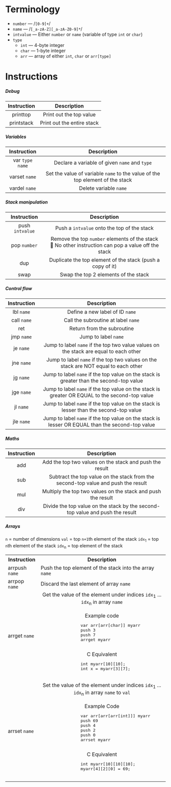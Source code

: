 # Terminology

- `number` — /`[0-9]+`/
- `name`   — /`[_a-zA-Z][_a-zA-Z0-9]*`/
- `intvalue`  — Either `number` or `name` (variable of type `int` or `char`)
- `type`
  - `int`  — 4-byte integer
  - `char` — 1-byte integer
  - `arr`  — array of either `int`, `char` or `arr[type]`

# Instructions

##### Debug

| Instruction | Description |
| :---------: | :---------: |
| printtop    | Print out the top value |
| printstack  | Print out the entire stack |

##### Variables

| Instruction | Description |
| :---------: | :---------: |
| var `type` `name` | Declare a variable of given `name` and `type` |
| varset `name` | Set the value of variable `name` to the value of the top element of the stack |
| vardel `name` | Delete variable `name` |

##### Stack manipulation

| Instruction | Description |
| :---------: | :---------: |
| push `intvalue` | Push a `intvalue` onto the top of the stack |
| pop `number` | Remove the top `number` elements of the stack <br> 📝 No other instruction can pop a value off the stack |
| dup | Duplicate the top element of the stack (push a copy of it) | — | dup |
| swap | Swap the top 2 elements of the stack |

##### Control flow

| Instruction | Description |
| :---------: | :---------: |
| lbl `name`  | Define a new label of ID `name` |
| call `name` | Call the subroutine at label `name` |
| ret         | Return from the subroutine |
| jmp `name`  | Jump to label `name` |
| je `name`   | Jump to label `name` if the top two value values on the stack are equal to each other |
| jne `name`  | Jump to label `name` if the top two values on the stack are NOT equal to each other |
| jg `name`   | Jump to label `name` if the top value on the stack is greater than the second-top value |
| jge `name`  | Jump to label `name` if the top value on the stack is greater OR EQUAL to the second-top value |
| jl `name`   | Jump to label `name` if the top value on the stack is lesser than the second-top value |
| jle `name`  | Jump to label `name` if the top value on the stack is lesser OR EQUAL than the second-top value |

##### Maths

| Instruction | Description |
| :---------: | :---------: |
| add | Add the top two values on the stack and push the result |
| sub | Subtract the top value on the stack from the second-top value and push the result |
| mul | Multiply the top two values on the stack and push the result |
| div | Divide the top value on the stack by the second-top value and push the result |

##### Arrays

`n` = number of dimensions
`val` = top `n+1`th element of the stack
`idx`<sub>1</sub> = top `n`th element of the stack
`idx`<sub>n</sub> = top element of the stack

<table>
    <tr>
        <th>Instruction</th>
        <th>Description</th>
    </tr>
    <tr>
        <td> arrpush <code>name</code> </td>
        <td> Push the top element of the stack into the array <code>name</code> </td>
    </tr>
    <tr>
        <td> arrpop <code>name</code> </td>
        <td> Discard the last element of array <code>name</code> </td>
    </tr>
    <tr>
        <td> arrget <code>name</code> </td>
        <td>
            <center>
                Get the value of the element under indices <code>idx</code><sub>1</sub> ... <code>idx</code><sub>n</sub> in array <code>name</code> <br><br>
                Example code <br>
            </center>
            <pre>
                var arr[arr[char]] myarr
                push 3
                push 7
                arrget myarr
            </pre>
            <center>
                C Equivalent
            </center>
            <pre>
                int myarr[10][10];
                int x = myarr[3][7];
            </pre>
        </td>
    </tr>
    <tr>
        <td> arrset <code>name</code> </td>
        <td>
            <center>
                Set the value of the element under indices <code>idx</code><sub>1</sub> ... <code>idx</code><sub>n</sub> in array <code>name</code> to <code>val</code> <br><br>
                Example Code <br>
            </center>
            <pre>
                var arr[arr[arr[int]]] myarr
                push 69
                push 4
                push 2
                push 0
                arrset myarr
            </pre>
            <center>
                C Equivalent
            </center>
            <pre>
                int myarr[10][10][10];
                myarr[4][2][0] = 69;
            </pre>
        </td>
    </tr>
</table>